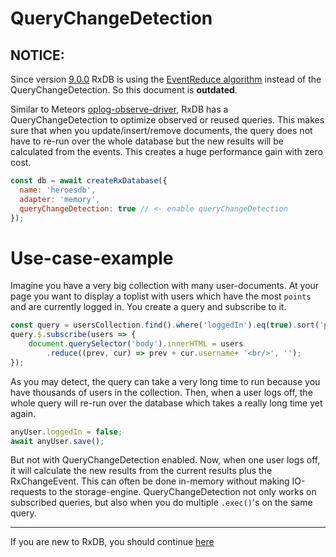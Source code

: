 # QueryChangeDetection


## NOTICE:
Since version [9.0.0](https://github.com/pubkey/rxdb/blob/master/orga/releases/9.0.0.md) RxDB is using the [EventReduce algorithm](https://github.com/pubkey/event-reduce) instead of the QueryChangeDetection. So this document is **outdated**.



Similar to Meteors [oplog-observe-driver](https://github.com/meteor/docs/blob/version-NEXT/long-form/oplog-observe-driver.md),
RxDB has a QueryChangeDetection to optimize observed or reused queries. This makes sure that when you update/insert/remove documents, the query does not have to re-run over the whole database but the new results will be calculated from the events. This creates a huge performance gain with zero cost.

```js
const db = await createRxDatabase({
  name: 'heroesdb',
  adapter: 'memory',
  queryChangeDetection: true // <- enable queryChangeDetection
});
```

# Use-case-example

Imagine you have a very big collection with many user-documents. At your page you want to display a toplist with users which have the most `points` and are currently logged in.
You create a query and subscribe to it.

```js
const query = usersCollection.find().where('loggedIn').eq(true).sort('points');
query.$.subscribe(users => {
    document.querySelector('body').innerHTML = users
        .reduce((prev, cur) => prev + cur.username+ '<br/>', '');
});
```

As you may detect, the query can take a very long time to run because you have thousands of users in the collection.
Then, when a user logs off, the whole query will re-run over the database which takes a really long time yet again.

```js
anyUser.loggedIn = false;
await anyUser.save();
```

But not with QueryChangeDetection enabled.
Now, when one user logs off, it will calculate the new results from the current results plus the RxChangeEvent. This can often be done in-memory without making IO-requests to the storage-engine. QueryChangeDetection not only works on subscribed queries, but also when you do multiple `.exec()`'s on the same query.


--------------------------------------------------------------------------------

If you are new to RxDB, you should continue [here](./in-memory.md)
